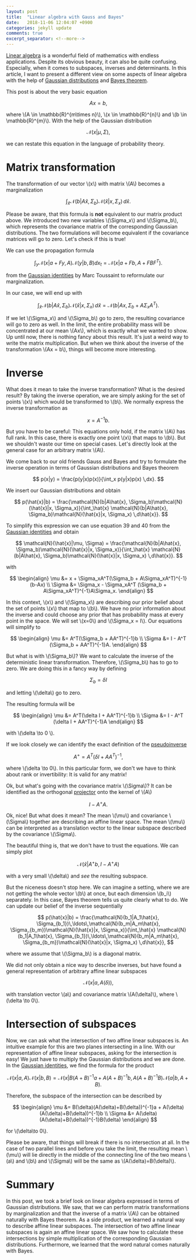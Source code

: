 ```yaml
---
layout: post
title:  "Linear algebra with Gauss and Bayes"
date:   2018-11-06 12:04:07 +0900
categories: jekyll update
comments: true
excerpt_separator: <!--more-->
---
```

[Linear algebra](https://en.wikipedia.org/wiki/Linear_algebra) is a wonderful field of mathematics with endless applications. Despite its obvious beauty, it can also be quite confusing. Especially, when it comes to subspaces, inverses and determinants. In this article, I want to present a different view on some aspects of linear algebra with the help of [Gaussian distributions](https://en.wikipedia.org/wiki/Multivariate_normal_distribution) and [Bayes theorem](https://en.wikipedia.org/wiki/Bayes%27_theorem).
<!--more-->
<script src="https://d3js.org/d3.v5.min.js" charset="utf-8"></script>
<script type="text/javascript" async src="https://cdn.mathjax.org/mathjax/latest/MathJax.js?config=TeX-AMS-MML_SVG"></script>
  <script src="https://cdn.plot.ly/plotly-latest.min.js"></script>
  <script type="text/javascript" src="{{ base.url | prepend: site.url }}/assets/js/math.min.js"></script>


This post is about the very basic equation

$$ Ax = b, $$

where \\(A \in \mathbb{R}^{m\times n}\\), \\(x \in \mathbb{R}^{n}\\) and \\(b \in \mathbb{R}^{m}\\). With the help of the Gaussian distribution

$$ \mathcal{N}(x|\mu, \Sigma), $$

we can restate this equation in the language of probability theory. 

# Matrix transformation
The transformation of our vector \\(x\\) with matrix \\(A\\) becomes a marginalization



$$ \int_\hat{x} \mathcal{N}(b|A\hat{x}, \Sigma_b)\mathcal{N}(\hat{x}|x, \Sigma_x) \,d\hat{x}. $$

Please be aware, that this formula is **not** equivalent to our matrix product above. We introduced two new variables \\(\Sigma_x\\) and \\(\Sigma_b\\), which represents the covariance matrix of the corresponding Gaussian distributions.
The two formulations will become equivalent if the covariance matrices will go to zero.
Let's check if this is true!

We can use the propagation formula 

$$ \int_{y}\mathcal{N}(x|a + Fy, A)\mathcal{N}(y|b,B) dx_t = \mathcal{N}(x|a + Fb, A + FBF^T ). $$

from the [Gaussian identities](https://ipvs.informatik.uni-stuttgart.de/mlr/marc/notes/gaussians.pdf) by Marc Toussaint to reformulate our marginalization. 

In our case, we will end up with 

$$ \int_\hat{x} \mathcal{N}(b|A\hat{x}, \Sigma_b)\mathcal{N}(\hat{x}|x, \Sigma_x) \,d\hat{x} = \mathcal{N}(b|Ax, \Sigma_b + A\Sigma_xA^T ). $$

If we let \\(\Sigma_x\\) and \\(\Sigma_b\\) go to zero, the resulting covariance will go to zero as well. In the limit, the entire probability mass will be concentrated at our mean \\(Ax\\), which is exactly what we wanted to show.
Up until now, there is nothing fancy about this result. It's just a weird way to write the matrix multiplication. But when we think about the inverse of the transformation \\(Ax = b\\), things will become more interesting.

# Inverse

 What does it mean to take the inverse transformation? What is the desired result? By taking the inverse operation, we are simply asking for the set of points \\(x\\) which would be transformed to \\(b\\). We normally express the inverse transformation as

$$ x = A^{-1}b. $$

But you have to be careful: This equations only hold, if the matrix \\(A\\) has full rank. In this case, there is exactly one point \\(x\\) that maps to \\(b\\). But we shouldn't waste our time on special cases. Let's directly look at the general case for an arbitrary matrix \\(A\\).

We come back to our old friends Gauss and Bayes and try to formulate the inverse operation in terms of Gaussian distributions and Bayes theorem

$$ p(x|y) = \frac{p(y|x)p(x)}{\int_x p(y|x)p(x) \,dx}. $$

We insert our Gaussian distributions and obtain

$$ p(\hat{x}|b) =  \frac{\mathcal{N}(b|A\hat{x}, \Sigma_b)\mathcal{N}(\hat{x}|x, \Sigma_x)}{\int_\hat{x} \mathcal{N}(b|A\hat{x}, \Sigma_b)\mathcal{N}(\hat{x}|x, \Sigma_x) \,d\hat{x}}.  $$

To simplify this expression we can use equation 39 and 40 from the [Gaussian identities](https://ipvs.informatik.uni-stuttgart.de/mlr/marc/notes/gaussians.pdf) and obtain





$$ \mathcal{N}(\hat{x}|\mu, \Sigma) =  \frac{\mathcal{N}(b|A\hat{x}, \Sigma_b)\mathcal{N}(\hat{x}|x, \Sigma_x)}{\int_\hat{x} \mathcal{N}(b|A\hat{x}, \Sigma_b)\mathcal{N}(\hat{x}|x, \Sigma_x) \,d\hat{x}}.  $$

with 

$$ \begin{align} \mu &= x + \Sigma_xA^T(\Sigma_b + A\Sigma_xA^T)^{-1}(b-Ax) \\ 
\Sigma &= \Sigma_x - \Sigma_xA^T (\Sigma_b + A\Sigma_xA^T)^{-1}A\Sigma_x. \end{align} $$

In this context, \\(x\\) and \\(\Sigma_x\\) are describing our prior belief about the set of points \\(x\\) that map to \\(b\\). We have no prior information about the inverse and could choose any prior that has probability mass at every point in the space.
We will set \\(x=0\\) and \\(\Sigma_x = I\\). Our equations will simplify to 

$$ \begin{align} \mu &= A^T(\Sigma_b + AA^T)^{-1}b \\ 
\Sigma &= I - A^T (\Sigma_b + AA^T)^{-1}A. \end{align} $$

But what is with \\(\Sigma_b\\)? We want to calculate the inverse of the deterministic linear transformation. Therefore, \\(\Sigma_b\\) has to go to zero. We are doing this in a fancy way by defining

$$ \Sigma_b = \delta I $$

and letting \\(\delta\\) go to zero.

The resulting formula will be 

$$ \begin{align} \mu &= A^T(\delta I + AA^T)^{-1}b \\ 
\Sigma &= I - A^T (\delta I + AA^T)^{-1}A \end{align} $$

with \\(\delta \to 0 \\).

If we look closely we can identify the exact definition of the [pseudoinverse](https://en.wikipedia.org/wiki/Moore%E2%80%93Penrose_inverse)

$$ A^+ = A^T(\delta I + AA^T)^{-1}, $$

where \\(\delta \to 0\\). In this particular form, we don't we have to think about rank or invertibility: It is valid for any matrix!

Ok, but what's going with the covariance matrix \\(\Sigma\\)? It can be identified as the orthogonal [projector](https://en.wikipedia.org/wiki/Moore%E2%80%93Penrose_inverse#Projectors) onto the kernel of \\(A\\)

$$ I - A^+A. $$

Ok, nice! But what does it mean? The mean \\(\mu\\) and covariance \\(\Sigma\\) together are describing an affine linear space. The mean \\(\mu\\) can be interpreted as a translation vector to the linear subspace described by the covariance \\(\Sigma\\).

The beautiful thing is, that we don't have to trust the equations. We can simply plot 

$$ \mathcal{N}(\hat{x}|A^+b, I - A^+A) $$

with a very small \\(\delta\\) and _see_ the resulting subspace.

But the niceness doesn't stop here. We can imagine a setting, where we are not getting the whole vector \\(b\\) at once, but each dimension \\(b_i\\) separately. In this case, Bayes theorem tells us quite clearly what to do. We can update our belief of the inverse sequentially


$$ p(\hat{x}|b) =  \frac{\mathcal{N}(b_1|A_1\hat{x}, \Sigma_{b_1})\,\ldots\,\mathcal{N}(b_m|A_m\hat{x}, \Sigma_{b_m})\mathcal{N}(\hat{x}|x, \Sigma_x)}{\int_\hat{x} \mathcal{N}(b_1|A_1\hat{x}, \Sigma_{b_1})\,\ldots\,\mathcal{N}(b_m|A_m\hat{x}, \Sigma_{b_m})\mathcal{N}(\hat{x}|x, \Sigma_x) \,d\hat{x}},  $$

where we assume that \\(\Sigma_b\\) is a diagonal matrix.

We did not only obtain a nice way to describe inverses, but have found a general representation of arbitrary affine linear subspaces

$$ \mathcal{N}(x|a, A(\delta)), $$

with translation vector \\(a\\) and covariance matrix \\(A(\delta)\\), where \\(\delta \to 0\\). 

# Intersection of subspaces

Now, we can ask what the intersection of two affine linear subspaces is. An intuitive example for this are two planes intersecting in a line. With our representation of affine linear subspaces, asking for the intersection is easy! We just have to multiply the Gaussian distributions and we are done. In the [Gaussian identities](https://ipvs.informatik.uni-stuttgart.de/mlr/marc/notes/gaussians.pdf), we find the formula for the product

$$ \mathcal{N}(x|a, A) \mathcal{N}(x|b, B) = \mathcal{N}(x|B(A+B)^{-1}a + A(A+B)^{-1}b, A(A+B)^{-1}B)\mathcal{N}(a|b, A+B). $$

Therefore, the subspace of the intersection can be described by

$$ 
\begin{align}
\mu &= B(\delta)(A(\delta)+B(\delta))^{-1}a + A(\delta)(A(\delta)+B(\delta))^{-1}b \\
\Sigma &=  A(\delta)(A(\delta)+B(\delta))^{-1}B(\delta)
\end{align}
$$

for \\(\delta\to 0\\).

Please be aware, that things will break if there is no intersection at all. In the case of two parallel lines and before you take the limit, the resulting mean \\(\mu\\) will lie directly in the middle of the connecting line of the two means \\(a\\) and \\(b\\) and \\(\Sigma\\) will be the same as \\(A(\delta)=B(\delta)\\). 

# Summary

In this post, we took a brief look on linear algebra expressed in terms of Gaussian distributions. We saw, that we can perform matrix transformations by marginalization and that the inverse of a matrix \\(A\\) can be obtained naturally with Bayes theorem. As a side product, we learned a natural way to describe affine linear subspaces. The intersection of two affine linear subspaces is again an affine linear space. We saw how to calculate these intersections by simple multiplication of the corresponding Gaussian distributions. Furthermore, we learned that the word natural comes naturally with Bayes.

<script type="text/x-mathjax-config">

var mq = window.matchMedia( "(max-width: 570px)" );
if (!mq.matches) {
    MathJax.Hub.Config({
	  CommonHTML: { linebreaks: { automatic: true } },
	  "HTML-CSS": { linebreaks: { automatic: true } },
	         SVG: { linebreaks: { automatic: true } }
	}); 
} 

</script>

